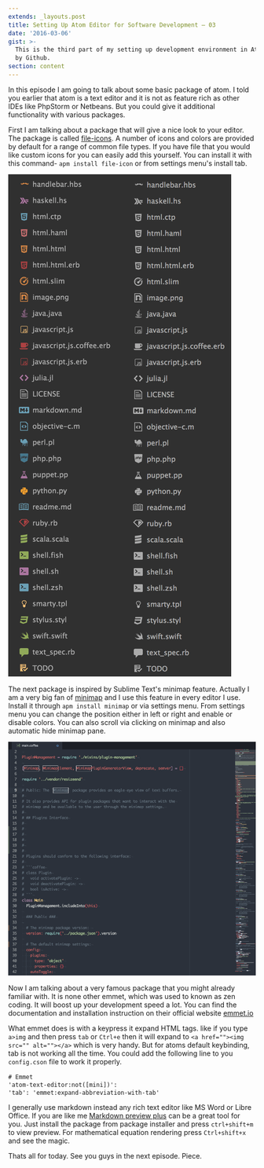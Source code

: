 ```yaml
---
extends: _layouts.post
title: Setting Up Atom Editor for Software Development – 03
date: '2016-03-06'
gist: >-
  This is the third part of my setting up development environment in Atom editor
  by Github.
section: content
---
```


In this episode I am going to talk about some basic package of atom. I told you earlier that atom is a text editor and it is not as feature rich as other IDEs like PhpStorm or Netbeans. But you could give it additional functionality with various packages.

First I am talking about a package that will give a nice look to your editor. The package is called [file-icons](https://atom.io/packages/file-icons). A number of icons and colors are provided by default for a range of common file types. If you have file that you would like custom icons for you can easily add this yourself. You can install it with this command- `apm install file-icon` or from settings menu's install tab.

![File Icons](/images/posts/file-icon.png)

The next package is inspired by Sublime Text's minimap feature. Actually I am a very big fan of [minimap](https://atom.io/packages/minimap) and I use this feature in every editor I use. Install it through `apm install minimap` or via settings menu. From settings menu you can change the position either in left or right and enable or disable colors. You can also scroll via clicking on minimap and also automatic hide minimap pane.

![Minimap](/images/posts/minimap.png)

Now I am talking about a very famous package that you might already familiar with. It is none other emmet, which was used to known as zen coding. It will boost up your development speed a lot. You can find the documentation and installation instruction on their official website [emmet.io](http://emmet.io)

What emmet does is with a keypress it expand HTML tags. like if you type `a>img` and then press `tab` or `Ctrl+e` then it will expand to `<a href=""><img src="" alt=""></a>` which is very handy. But for atoms default keybinding, tab is not working all the time. You could add the following line to you `config.cson` file to work it properly.

```
# Emmet
'atom-text-editor:not([mini])':
'tab': 'emmet:expand-abbreviation-with-tab'
```

I generally use markdown instead any rich text editor like MS Word or Libre Office. If you are like me [Markdown preview plus](https://atom.io/packages/markdown-preview-plus) can be a great tool for you. Just install the package from package installer and press `ctrl+shift+m` to view preview. For mathematical equation rendering press `Ctrl+shift+x` and see the magic.

Thats all for today. See you guys in the next episode. Piece.
